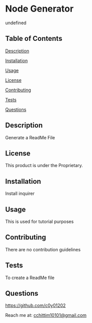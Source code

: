# Node Generator

undefined

## Table of Contents

[Description](#description)

[Installation](#installation)

[Usage](#usage)

[License](#license)

[Contributing](#contributing)

[Tests](#tests)

[Questions](#questions)

## Description

Generate a ReadMe File

## License

This product is under the Proprietary.

## Installation

Install inquirer

## Usage

This is used for tutorial purposes

## Contributing

There are no contribution guidelines

## Tests

To create a ReadMe file

## Questions

https://github.com/c0y01202

Reach me at: cchittim10101@gmail.com
